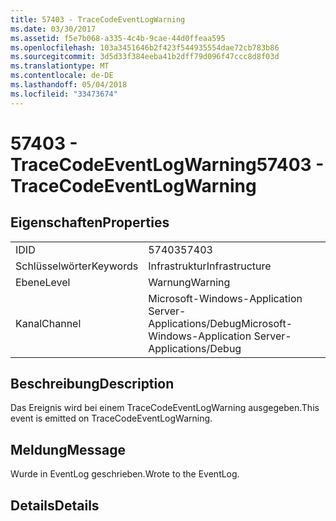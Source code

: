 ```yaml
---
title: 57403 - TraceCodeEventLogWarning
ms.date: 03/30/2017
ms.assetid: f5e7b068-a335-4c4b-9cae-44d0ffeaa595
ms.openlocfilehash: 103a3451646b2f423f544935554dae72cb783b86
ms.sourcegitcommit: 3d5d33f384eeba41b2dff79d096f47ccc8d8f03d
ms.translationtype: MT
ms.contentlocale: de-DE
ms.lasthandoff: 05/04/2018
ms.locfileid: "33473674"
---
```

# <a name="57403---tracecodeeventlogwarning"></a><span data-ttu-id="ab5f5-102">57403 - TraceCodeEventLogWarning</span><span class="sxs-lookup"><span data-stu-id="ab5f5-102">57403 - TraceCodeEventLogWarning</span></span>
## <a name="properties"></a><span data-ttu-id="ab5f5-103">Eigenschaften</span><span class="sxs-lookup"><span data-stu-id="ab5f5-103">Properties</span></span>  
  
|||  
|-|-|  
|<span data-ttu-id="ab5f5-104">ID</span><span class="sxs-lookup"><span data-stu-id="ab5f5-104">ID</span></span>|<span data-ttu-id="ab5f5-105">57403</span><span class="sxs-lookup"><span data-stu-id="ab5f5-105">57403</span></span>|  
|<span data-ttu-id="ab5f5-106">Schlüsselwörter</span><span class="sxs-lookup"><span data-stu-id="ab5f5-106">Keywords</span></span>|<span data-ttu-id="ab5f5-107">Infrastruktur</span><span class="sxs-lookup"><span data-stu-id="ab5f5-107">Infrastructure</span></span>|  
|<span data-ttu-id="ab5f5-108">Ebene</span><span class="sxs-lookup"><span data-stu-id="ab5f5-108">Level</span></span>|<span data-ttu-id="ab5f5-109">Warnung</span><span class="sxs-lookup"><span data-stu-id="ab5f5-109">Warning</span></span>|  
|<span data-ttu-id="ab5f5-110">Kanal</span><span class="sxs-lookup"><span data-stu-id="ab5f5-110">Channel</span></span>|<span data-ttu-id="ab5f5-111">Microsoft-Windows-Application Server-Applications/Debug</span><span class="sxs-lookup"><span data-stu-id="ab5f5-111">Microsoft-Windows-Application Server-Applications/Debug</span></span>|  
  
## <a name="description"></a><span data-ttu-id="ab5f5-112">Beschreibung</span><span class="sxs-lookup"><span data-stu-id="ab5f5-112">Description</span></span>  
 <span data-ttu-id="ab5f5-113">Das Ereignis wird bei einem TraceCodeEventLogWarning ausgegeben.</span><span class="sxs-lookup"><span data-stu-id="ab5f5-113">This event is emitted on TraceCodeEventLogWarning.</span></span>  
  
## <a name="message"></a><span data-ttu-id="ab5f5-114">Meldung</span><span class="sxs-lookup"><span data-stu-id="ab5f5-114">Message</span></span>  
 <span data-ttu-id="ab5f5-115">Wurde in EventLog geschrieben.</span><span class="sxs-lookup"><span data-stu-id="ab5f5-115">Wrote to the EventLog.</span></span>  
  
## <a name="details"></a><span data-ttu-id="ab5f5-116">Details</span><span class="sxs-lookup"><span data-stu-id="ab5f5-116">Details</span></span>
